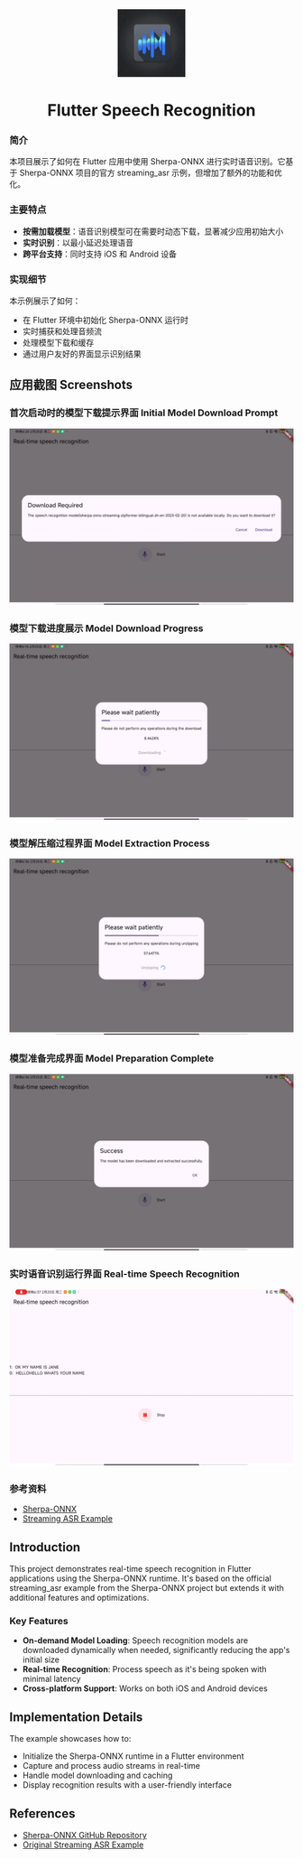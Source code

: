 <div align="center">
  <img alt="logo" width="120" height="120" src="./assets/images/logo.jpg">
  <h1>Flutter Speech Recognition</h1>
</div>

### 简介

本项目展示了如何在 Flutter 应用中使用 Sherpa-ONNX 进行实时语音识别。它基于 Sherpa-ONNX 项目的官方 streaming_asr 示例，但增加了额外的功能和优化。

### 主要特点

- **按需加载模型**：语音识别模型可在需要时动态下载，显著减少应用初始大小
- **实时识别**：以最小延迟处理语音
- **跨平台支持**：同时支持 iOS 和 Android 设备

### 实现细节

本示例展示了如何：
- 在 Flutter 环境中初始化 Sherpa-ONNX 运行时
- 实时捕获和处理音频流
- 处理模型下载和缓存
- 通过用户友好的界面显示识别结果
## 应用截图 Screenshots

### 首次启动时的模型下载提示界面 Initial Model Download Prompt
![need_download](./assets/images/need_download.jpg)  

### 模型下载进度展示 Model Download Progress
![downloading](./assets/images/downloading.jpg)  

### 模型解压缩过程界面 Model Extraction Process
![unzipping](./assets/images/unzipping.jpg)  

### 模型准备完成界面 Model Preparation Complete
![finished_download](./assets/images/finished_download.jpg)  

### 实时语音识别运行界面 Real-time Speech Recognition
![speech_recognition](./assets/images/speech_recognition.jpg)  


### 参考资料

- [Sherpa-ONNX](https://github.com/k2-fsa/sherpa-onnx)
- [Streaming ASR Example](https://github.com/k2-fsa/sherpa-onnx/tree/master/flutter-examples/streaming_asr)


## Introduction

This project demonstrates real-time speech recognition in Flutter applications using the Sherpa-ONNX runtime. It's based on the official streaming_asr example from the Sherpa-ONNX project but extends it with additional features and optimizations.

### Key Features

- **On-demand Model Loading**: Speech recognition models are downloaded dynamically when needed, significantly reducing the app's initial size
- **Real-time Recognition**: Process speech as it's being spoken with minimal latency
- **Cross-platform Support**: Works on both iOS and Android devices

## Implementation Details

The example showcases how to:
- Initialize the Sherpa-ONNX runtime in a Flutter environment
- Capture and process audio streams in real-time
- Handle model downloading and caching
- Display recognition results with a user-friendly interface

## References

- [Sherpa-ONNX GitHub Repository](https://github.com/k2-fsa/sherpa-onnx)
- [Original Streaming ASR Example](https://github.com/k2-fsa/sherpa-onnx/tree/master/flutter-examples/streaming_asr)
